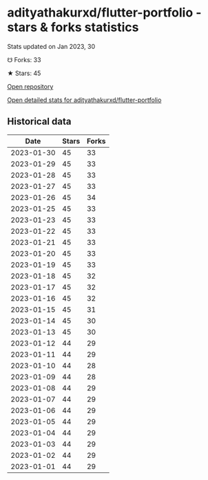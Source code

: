 # adityathakurxd/flutter-portfolio - stars & forks statistics

Stats updated on Jan 2023, 30

☋ Forks: 33

★ Stars: 45

[Open repository](https://github.com/adityathakurxd/flutter-portfolio)

[Open detailed stats for adityathakurxd/flutter-portfolio](https://reviewgithub.com/rep/adityathakurxd/flutter-portfolio)

## Historical data
| Date | Stars | Forks |
|------|-------|-------|
| 2023-01-30 | 45 | 33 | 
| 2023-01-29 | 45 | 33 | 
| 2023-01-28 | 45 | 33 | 
| 2023-01-27 | 45 | 33 | 
| 2023-01-26 | 45 | 34 | 
| 2023-01-25 | 45 | 33 | 
| 2023-01-23 | 45 | 33 | 
| 2023-01-22 | 45 | 33 | 
| 2023-01-21 | 45 | 33 | 
| 2023-01-20 | 45 | 33 | 
| 2023-01-19 | 45 | 33 | 
| 2023-01-18 | 45 | 32 | 
| 2023-01-17 | 45 | 32 | 
| 2023-01-16 | 45 | 32 | 
| 2023-01-15 | 45 | 31 | 
| 2023-01-14 | 45 | 30 | 
| 2023-01-13 | 45 | 30 | 
| 2023-01-12 | 44 | 29 | 
| 2023-01-11 | 44 | 29 | 
| 2023-01-10 | 44 | 28 | 
| 2023-01-09 | 44 | 28 | 
| 2023-01-08 | 44 | 29 | 
| 2023-01-07 | 44 | 29 | 
| 2023-01-06 | 44 | 29 | 
| 2023-01-05 | 44 | 29 | 
| 2023-01-04 | 44 | 29 | 
| 2023-01-03 | 44 | 29 | 
| 2023-01-02 | 44 | 29 | 
| 2023-01-01 | 44 | 29 | 

